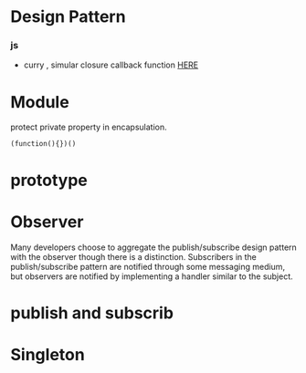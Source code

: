 # Design Pattern

### js
- curry , simular closure callback function [HERE](curry.js)



# Module
protect private property in encapsulation.
```
(function(){})()
```


# prototype


# Observer
Many developers choose to aggregate the publish/subscribe design pattern with the observer though there is a distinction. Subscribers in the publish/subscribe pattern are notified through some messaging medium, but observers are notified by implementing a handler similar to the subject.

# publish and subscrib

# Singleton

